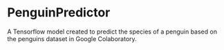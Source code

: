 # PenguinPredictor
A Tensorflow model created to predict the species of a penguin based on the penguins dataset in Google Colaboratory.
